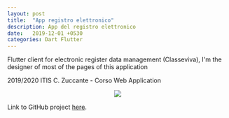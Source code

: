 ```yaml
---
layout: post
title:  "App registro elettronico"
description: App del registro elettronico
date:   2019-12-01 +0530
categories: Dart Flutter
---
```


Flutter client for electronic register data management (Classeviva),
I'm the designer of most of the pages of this application

2019/2020 ITIS C. Zuccante - Corso Web Application

<div align="center"><img src="https://camo.githubusercontent.com/406807b4f177dc26a8c1d64a07dae984cabdd66e/68747470733a2f2f692e696d6775722e636f6d2f6a3335394873652e6a7067"></div>

Link to GitHub project [here][Link-GitHub].

[Link-GitHub]: https://github.com/Zuccante-Web-App/Registro-elettronico
